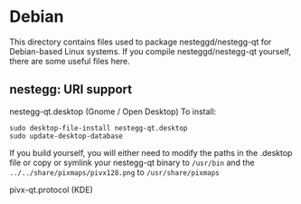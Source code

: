 
Debian
======
This directory contains files used to package nesteggd/nestegg-qt
for Debian-based Linux systems. If you compile nesteggd/nestegg-qt yourself, there are some useful files here.

## nestegg: URI support ##


nestegg-qt.desktop  (Gnome / Open Desktop)
To install:

	sudo desktop-file-install nestegg-qt.desktop
	sudo update-desktop-database

If you build yourself, you will either need to modify the paths in
the .desktop file or copy or symlink your nestegg-qt binary to `/usr/bin`
and the `../../share/pixmaps/pivx128.png` to `/usr/share/pixmaps`

pivx-qt.protocol (KDE)

